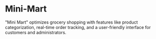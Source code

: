 # Mini-Mart
"Mini Mart" optimizes grocery shopping with features like product categorization, real-time order tracking, and a user-friendly interface for customers and administrators.
